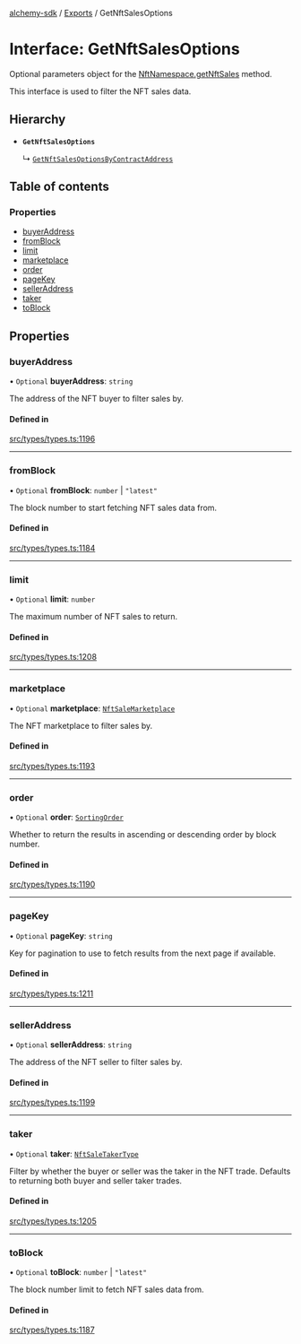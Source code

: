 [alchemy-sdk](../README.md) / [Exports](../modules.md) / GetNftSalesOptions

# Interface: GetNftSalesOptions

Optional parameters object for the [NftNamespace.getNftSales](../classes/NftNamespace.md#getnftsales) method.

This interface is used to filter the NFT sales data.

## Hierarchy

- **`GetNftSalesOptions`**

  ↳ [`GetNftSalesOptionsByContractAddress`](GetNftSalesOptionsByContractAddress.md)

## Table of contents

### Properties

- [buyerAddress](GetNftSalesOptions.md#buyeraddress)
- [fromBlock](GetNftSalesOptions.md#fromblock)
- [limit](GetNftSalesOptions.md#limit)
- [marketplace](GetNftSalesOptions.md#marketplace)
- [order](GetNftSalesOptions.md#order)
- [pageKey](GetNftSalesOptions.md#pagekey)
- [sellerAddress](GetNftSalesOptions.md#selleraddress)
- [taker](GetNftSalesOptions.md#taker)
- [toBlock](GetNftSalesOptions.md#toblock)

## Properties

### buyerAddress

• `Optional` **buyerAddress**: `string`

The address of the NFT buyer to filter sales by.

#### Defined in

[src/types/types.ts:1196](https://github.com/alchemyplatform/alchemy-sdk-js/blob/905f87c/src/types/types.ts#L1196)

___

### fromBlock

• `Optional` **fromBlock**: `number` \| ``"latest"``

The block number to start fetching NFT sales data from.

#### Defined in

[src/types/types.ts:1184](https://github.com/alchemyplatform/alchemy-sdk-js/blob/905f87c/src/types/types.ts#L1184)

___

### limit

• `Optional` **limit**: `number`

The maximum number of NFT sales to return.

#### Defined in

[src/types/types.ts:1208](https://github.com/alchemyplatform/alchemy-sdk-js/blob/905f87c/src/types/types.ts#L1208)

___

### marketplace

• `Optional` **marketplace**: [`NftSaleMarketplace`](../enums/NftSaleMarketplace.md)

The NFT marketplace to filter sales by.

#### Defined in

[src/types/types.ts:1193](https://github.com/alchemyplatform/alchemy-sdk-js/blob/905f87c/src/types/types.ts#L1193)

___

### order

• `Optional` **order**: [`SortingOrder`](../enums/SortingOrder.md)

Whether to return the results in ascending or descending order by block number.

#### Defined in

[src/types/types.ts:1190](https://github.com/alchemyplatform/alchemy-sdk-js/blob/905f87c/src/types/types.ts#L1190)

___

### pageKey

• `Optional` **pageKey**: `string`

Key for pagination to use to fetch results from the next page if available.

#### Defined in

[src/types/types.ts:1211](https://github.com/alchemyplatform/alchemy-sdk-js/blob/905f87c/src/types/types.ts#L1211)

___

### sellerAddress

• `Optional` **sellerAddress**: `string`

The address of the NFT seller to filter sales by.

#### Defined in

[src/types/types.ts:1199](https://github.com/alchemyplatform/alchemy-sdk-js/blob/905f87c/src/types/types.ts#L1199)

___

### taker

• `Optional` **taker**: [`NftSaleTakerType`](../enums/NftSaleTakerType.md)

Filter by whether the buyer or seller was the taker in the NFT trade.
Defaults to returning both buyer and seller taker trades.

#### Defined in

[src/types/types.ts:1205](https://github.com/alchemyplatform/alchemy-sdk-js/blob/905f87c/src/types/types.ts#L1205)

___

### toBlock

• `Optional` **toBlock**: `number` \| ``"latest"``

The block number limit to fetch NFT sales data from.

#### Defined in

[src/types/types.ts:1187](https://github.com/alchemyplatform/alchemy-sdk-js/blob/905f87c/src/types/types.ts#L1187)
